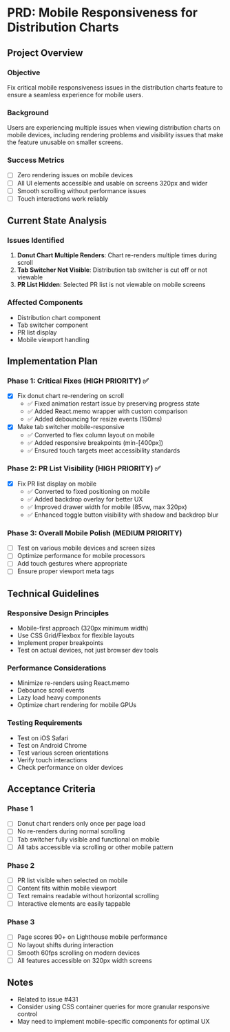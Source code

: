 # PRD: Mobile Responsiveness for Distribution Charts

## Project Overview

### Objective
Fix critical mobile responsiveness issues in the distribution charts feature to ensure a seamless experience for mobile users.

### Background
Users are experiencing multiple issues when viewing distribution charts on mobile devices, including rendering problems and visibility issues that make the feature unusable on smaller screens.

### Success Metrics
- [ ] Zero rendering issues on mobile devices
- [ ] All UI elements accessible and usable on screens 320px and wider
- [ ] Smooth scrolling without performance issues
- [ ] Touch interactions work reliably

## Current State Analysis

### Issues Identified
1. **Donut Chart Multiple Renders**: Chart re-renders multiple times during scroll
2. **Tab Switcher Not Visible**: Distribution tab switcher is cut off or not viewable
3. **PR List Hidden**: Selected PR list is not viewable on mobile screens

### Affected Components
- Distribution chart component
- Tab switcher component
- PR list display
- Mobile viewport handling

## Implementation Plan

### Phase 1: Critical Fixes (HIGH PRIORITY) ✅
- [x] Fix donut chart re-rendering on scroll
  - ✅ Fixed animation restart issue by preserving progress state
  - ✅ Added React.memo wrapper with custom comparison
  - ✅ Added debouncing for resize events (150ms)
- [x] Make tab switcher mobile-responsive
  - ✅ Converted to flex column layout on mobile
  - ✅ Added responsive breakpoints (min-[400px])
  - ✅ Ensured touch targets meet accessibility standards

### Phase 2: PR List Visibility (HIGH PRIORITY) ✅
- [x] Fix PR list display on mobile
  - ✅ Converted to fixed positioning on mobile
  - ✅ Added backdrop overlay for better UX
  - ✅ Improved drawer width for mobile (85vw, max 320px)
  - ✅ Enhanced toggle button visibility with shadow and backdrop blur

### Phase 3: Overall Mobile Polish (MEDIUM PRIORITY)
- [ ] Test on various mobile devices and screen sizes
- [ ] Optimize performance for mobile processors
- [ ] Add touch gestures where appropriate
- [ ] Ensure proper viewport meta tags

## Technical Guidelines

### Responsive Design Principles
- Mobile-first approach (320px minimum width)
- Use CSS Grid/Flexbox for flexible layouts
- Implement proper breakpoints
- Test on actual devices, not just browser dev tools

### Performance Considerations
- Minimize re-renders using React.memo
- Debounce scroll events
- Lazy load heavy components
- Optimize chart rendering for mobile GPUs

### Testing Requirements
- Test on iOS Safari
- Test on Android Chrome
- Test various screen orientations
- Verify touch interactions
- Check performance on older devices

## Acceptance Criteria

### Phase 1
- [ ] Donut chart renders only once per page load
- [ ] No re-renders during normal scrolling
- [ ] Tab switcher fully visible and functional on mobile
- [ ] All tabs accessible via scrolling or other mobile pattern

### Phase 2
- [ ] PR list visible when selected on mobile
- [ ] Content fits within mobile viewport
- [ ] Text remains readable without horizontal scrolling
- [ ] Interactive elements are easily tappable

### Phase 3
- [ ] Page scores 90+ on Lighthouse mobile performance
- [ ] No layout shifts during interaction
- [ ] Smooth 60fps scrolling on modern devices
- [ ] All features accessible on 320px width screens

## Notes
- Related to issue #431
- Consider using CSS container queries for more granular responsive control
- May need to implement mobile-specific components for optimal UX